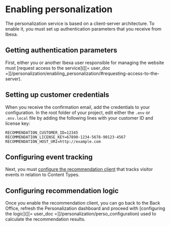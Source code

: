 # Enabling personalization

The personalization service is based on a client-server architecture.
To enable it, you must set up authentication parameters that you receive from Ibexa.

## Getting authentication parameters

First, either you or another Ibexa user responsible for managing the website 
must [request access to the service]([[= user_doc =]]/personalization/enabling_personalization/#requesting-access-to-the-server).

## Setting up customer credentials

When you receive the confirmation email, add the credentials to your configuration.
In the root folder of your project, edit either the `.env` or `.env.local` file 
by adding the following lines with your customer ID and license key: 

```
RECOMMENDATION_CUSTOMER_ID=12345
RECOMMENDATION_LICENSE_KEY=67890-1234-5678-90123-4567
RECOMMENDATION_HOST_URI=http://example.com
```

## Configuring event tracking

Next, you must [configure the recommendation client](recommendation_client.md#configuration) 
that tracks visitor events in relation to Content Types.

## Configuring recommendation logic

Once you enable the recommendation client, you can go back to the Back Office, 
refresh the Personalization dashboard and proceed with [configuring the logic]([[= user_doc =]]/personalization/perso_configuration) used to calculate 
the recommendation results.
